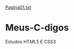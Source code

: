 [Pagina01.txt](https://github.com/caioprogmdev/Meus-C-digos/files/7087448/Pagina01.txt)
# Meus-C-digos
Estudos 
HTML5 E CSS3
